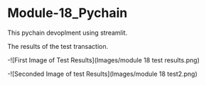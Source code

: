 # Module-18_Pychain

This pychain devoplment using streamlit.


The results of the test transaction.

-![First Image of Test Results](Images/module 18 test results.png)

-![Seconded Image of test Results](Images/module 18 test2.png)


